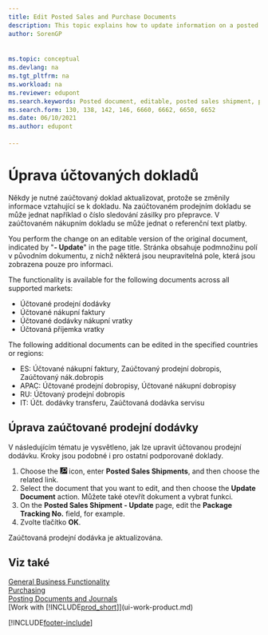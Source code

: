 ```yaml
---
title: Edit Posted Sales and Purchase Documents
description: This topic explains how to update information on a posted document like a  sales shipment or purchase invoice when relevant information has changed.
author: SorenGP


ms.topic: conceptual
ms.devlang: na
ms.tgt_pltfrm: na
ms.workload: na
ms.reviewer: edupont
ms.search.keywords: Posted document, editable, posted sales shipment, posted purchase invoice, posted return shipment, posted return receipt, Business Central, business document
ms.search.form: 130, 138, 142, 146, 6660, 6662, 6650, 6652
ms.date: 06/10/2021
ms.author: edupont

---
```

# Úprava účtovaných dokladů

Někdy je nutné zaúčtovaný doklad aktualizovat, protože se změnily informace vztahující se k dokladu. Na zaúčtovaném prodejním dokladu se může jednat například o číslo sledování zásilky pro přepravce. V zaúčtovaném nákupním dokladu se může jednat o referenční text platby.

You perform the change on an editable version of the original document, indicated by "**- Update**" in the page title. Stránka obsahuje podmnožinu polí v původním dokumentu, z nichž některá jsou neupravitelná pole, která jsou zobrazena pouze pro informaci.

The functionality is available for the following documents across all supported markets:

- Účtované prodejní dodávky
- Účtované nákupní faktury
- Účtované dodávky nákupní vratky
- Účtovaná příjemka vratky

The following additional documents can be edited in the specified countries or regions:

- ES: Účtované nákupní faktury, Zaúčtovaný prodejní dobropis, Zaúčtovaný nák.dobropis
- APAC: Účtované prodejní dobropisy, Účtované nákupní dobropisy
- RU: Účtovaný prodejní dobropis
- IT: Účt. dodávky transferu, Zaúčtovaná dodávka servisu

## Úprava zaúčtované prodejní dodávky

V následujícím tématu je vysvětleno, jak lze upravit účtovanou prodejní dodávku. Kroky jsou podobné i pro ostatní podporované doklady.

1. Choose the ![Lightbulb that opens the Tell Me feature.](media/ui-search/search_small.png "Tell me what you want to do") icon, enter **Posted Sales Shipments**, and then choose the related link.
2. Select the document that you want to edit, and then choose the **Update Document** action. Můžete také otevřít dokument a vybrat funkci.
3. On the **Posted Sales Shipment - Update** page, edit the **Package Tracking No.** field, for example.
4. Zvolte tlačítko **OK**.

Zaúčtovaná prodejní dodávka je aktualizována.

## Viz také

[General Business Functionality](ui-across-business-areas.md)  
[Purchasing](purchasing-manage-purchasing.md)  
[Posting Documents and Journals](ui-post-documents-journals.md)  
[Work with [!INCLUDE[prod_short](includes/prod_short.md)]](ui-work-product.md)


[!INCLUDE[footer-include](includes/footer-banner.md)]